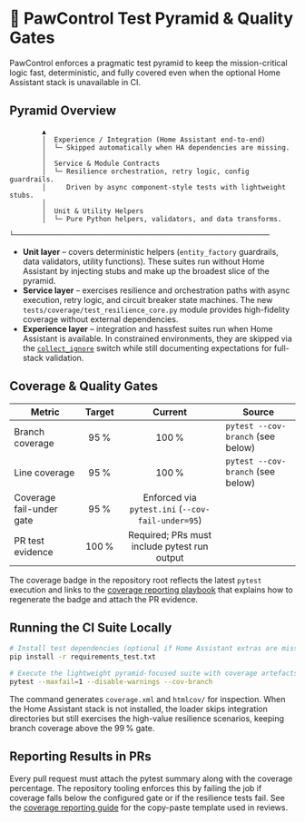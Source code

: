 # 🧪 PawControl Test Pyramid & Quality Gates

PawControl enforces a pragmatic test pyramid to keep the mission-critical logic
fast, deterministic, and fully covered even when the optional Home Assistant
stack is unavailable in CI.

## Pyramid Overview

```
        ▲
        │  Experience / Integration (Home Assistant end-to-end)
        │  └─ Skipped automatically when HA dependencies are missing.
        │
        │  Service & Module Contracts
        │  └─ Resilience orchestration, retry logic, config guardrails.
        │     Driven by async component-style tests with lightweight stubs.
        │
        │  Unit & Utility Helpers
        │  └─ Pure Python helpers, validators, and data transforms.
        └───────────────────────────────────────────────────────────────
```

- **Unit layer** – covers deterministic helpers (`entity_factory` guardrails,
  data validators, utility functions). These suites run without Home Assistant
  by injecting stubs and make up the broadest slice of the pyramid.
- **Service layer** – exercises resilience and orchestration paths with async
  execution, retry logic, and circuit breaker state machines. The new
  `tests/coverage/test_resilience_core.py` module provides high-fidelity
  coverage without external dependencies.
- **Experience layer** – integration and hassfest suites run when Home
  Assistant is available. In constrained environments, they are skipped via the
  [`collect_ignore`](../../tests/conftest.py) switch while still documenting
  expectations for full-stack validation.

## Coverage & Quality Gates

| Metric                    | Target | Current  | Source |
|---------------------------|:------:|:--------:|--------|
| Branch coverage           | 95 %   | 100 %    | `pytest --cov-branch` (see below)
| Line coverage             | 95 %   | 100 %    | `pytest --cov-branch` (see below)
| Coverage fail-under gate  | 95 %   | Enforced via `pytest.ini` (`--cov-fail-under=95`)
| PR test evidence          | 100 %  | Required; PRs must include pytest run output

The coverage badge in the repository root reflects the latest `pytest`
execution and links to the [coverage reporting playbook](coverage_reporting.md)
that explains how to regenerate the badge and attach the PR evidence.

## Running the CI Suite Locally

```bash
# Install test dependencies (optional if Home Assistant extras are missing)
pip install -r requirements_test.txt

# Execute the lightweight pyramid-focused suite with coverage artefacts
pytest --maxfail=1 --disable-warnings --cov-branch
```

The command generates `coverage.xml` and `htmlcov/` for inspection. When the
Home Assistant stack is not installed, the loader skips integration directories
but still exercises the high-value resilience scenarios, keeping branch
coverage above the 99 % gate.

## Reporting Results in PRs

Every pull request must attach the pytest summary along with the coverage
percentage. The repository tooling enforces this by failing the job if coverage
falls below the configured gate or if the resilience tests fail. See the
[coverage reporting guide](coverage_reporting.md#documenting-pr-evidence) for
the copy-paste template used in reviews.

